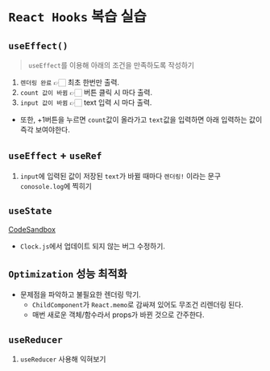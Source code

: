 # `React Hooks` 복습 실습

## `useEffect()`

> `useEffect`를 이용해 아래의 조건을 만족하도록 작성하기

1. `렌더링 완료` 👉🏻 최초 한번만 출력.
2. `count 값이 바뀜` 👉🏻 버튼 클릭 시 마다 출력.
3. `input 값이 바뀜` 👉🏻 text 입력 시 마다 출력.

- 또한, +1버튼을 누르면 `count`값이 올라가고 `text`값을 입력하면 아래 입력하는 값이 즉각 보여야한다.

## `useEffect` + `useRef`

1. `input`에 입력된 값이 저장된 `text`가 바뀔 때마다 `렌더링!` 이라는 문구 `conosole.log`에 찍히기

## `useState`

[CodeSandbox](https://codesandbox.io/p/sandbox/ds98vp?file=%2Fsrc%2FClock.js)

- `Clock.js`에서 업데이트 되지 않는 버그 수정하기.

## `Optimization` 성능 최적화

- 문제점을 파악하고 불필요한 렌더링 막기.
  - `ChildComponent`가 `React.memo`로 감싸져 있어도 무조건 리렌더링 된다.
  - 매번 새로운 객체/함수라서 props가 바뀐 것으로 간주한다.

## `useReducer`

1. `useReducer` 사용해 익혀보기
